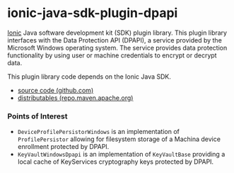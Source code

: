 # ionic-java-sdk-plugin-dpapi
[Ionic](https://ionic.com) Java software development kit (SDK) plugin library.  This plugin library interfaces with 
the Data Protection API (DPAPI), a service provided by the Microsoft Windows operating system.  The service
provides data protection functionality by using user or machine credentials to encrypt or decrypt data.
  
This plugin library code depends on the Ionic Java SDK.
* [source code (github.com)](https://github.com/IonicDev/ionic-java-sdk)
* [distributables (repo.maven.apache.org)](https://repo.maven.apache.org/maven2/com/ionic/ionic-sdk/2.7.0/)

### Points of Interest
* ```DeviceProfilePersistorWindows``` is an implementation of ```ProfilePersistor``` allowing for filesystem storage 
of a Machina device enrollment protected by DPAPI.
* ```KeyVaultWindowsDpapi``` is an implementation of ```KeyVaultBase``` providing a local cache of KeyServices 
cryptography keys protected by DPAPI.

